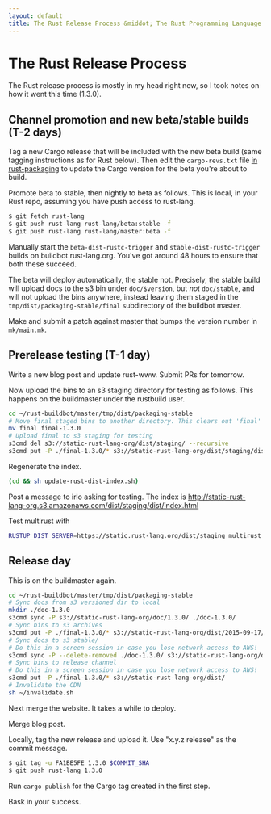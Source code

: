 ```yaml
---
layout: default
title: The Rust Release Process &middot; The Rust Programming Language
---
```


# The Rust Release Process

The Rust release process is mostly in my head right now, so I took notes on how it went this time (1.3.0).

## Channel promotion and new beta/stable builds (T-2 days)

Tag a new Cargo release that will be included with the new beta build (same tagging instructions as for Rust below). Then edit the `cargo-revs.txt` file [in rust-packaging](https://github.com/rust-lang/rust-packaging) to update the Cargo version for the beta you're about to build.

Promote beta to stable, then nightly to beta as follows.
This is local, in your Rust repo, assuming you have push access to rust-lang. 

```sh
$ git fetch rust-lang
$ git push rust-lang rust-lang/beta:stable -f
$ git push rust-lang rust-lang/master:beta -f
```

Manually start the `beta-dist-rustc-trigger` and `stable-dist-rustc-trigger` builds on buildbot.rust-lang.org.
You've got around 48 hours to ensure that both these succeed.

The beta will deploy automatically, the stable not. Precisely, the stable build will upload docs to
the s3 bin under `doc/$version`, but *not* `doc/stable`, and will not upload the bins anywhere,
instead leaving them staged in the `tmp/dist/packaging-stable/final` subdirectory of the buildbot master.

Make and submit a patch against master that bumps the version number in `mk/main.mk`.

## Prerelease testing (T-1 day)

Write a new blog post and update rust-www. Submit PRs for tomorrow.

Now upload the bins to an s3 staging directory for testing as follows.
This happens on the buildmaster under the rustbuild user.

```sh
cd ~/rust-buildbot/master/tmp/dist/packaging-stable
# Move final staged bins to another directory. This clears out 'final' for the next release.
mv final final-1.3.0
# Upload final to s3 staging for testing
s3cmd del s3://static-rust-lang-org/dist/staging/ --recursive
s3cmd put -P ./final-1.3.0/* s3://static-rust-lang-org/dist/staging/dist/
```

Regenerate the index.

```sh
(cd && sh update-rust-dist-index.sh)
```

Post a message to irlo asking for testing. The index is http://static-rust-lang-org.s3.amazonaws.com/dist/staging/dist/index.html

Test multirust with

```sh
RUSTUP_DIST_SERVER=https://static.rust-lang.org/dist/staging multirust update stable
```

## Release day

This is on the buildmaster again.

```sh
cd ~/rust-buildbot/master/tmp/dist/packaging-stable
# Sync docs from s3 versioned dir to local
mkdir ./doc-1.3.0
s3cmd sync -P s3://static-rust-lang-org/doc/1.3.0/ ./doc-1.3.0/
# Sync bins to s3 archives
s3cmd put -P ./final-1.3.0/* s3://static-rust-lang-org/dist/2015-09-17/
# Sync docs to s3 stable/
# Do this in a screen session in case you lose network access to AWS!
s3cmd sync -P --delete-removed ./doc-1.3.0/ s3://static-rust-lang-org/doc/stable/
# Sync bins to release channel
# Do this in a screen session in case you lose network access to AWS!
s3cmd put -P ./final-1.3.0/* s3://static-rust-lang-org/dist/
# Invalidate the CDN
sh ~/invalidate.sh
```

Next merge the website. It takes a while to deploy.

Merge blog post.

Locally, tag the new release and upload it. Use "x.y.z release" as the commit message.

```sh
$ git tag -u FA1BE5FE 1.3.0 $COMMIT_SHA
$ git push rust-lang 1.3.0
```

Run `cargo publish` for the Cargo tag created in the first step.

Bask in your success.
